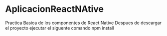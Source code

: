 # AplicacionReactNAtive
Practica Basica de los componentes de React Native
Despues de descargar el proyecto ejecutar el siguente comando npm install 
